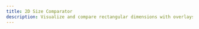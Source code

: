 ```yaml
---
title: 2D Size Comparator
description: Visualize and compare rectangular dimensions with overlays.
---
```

